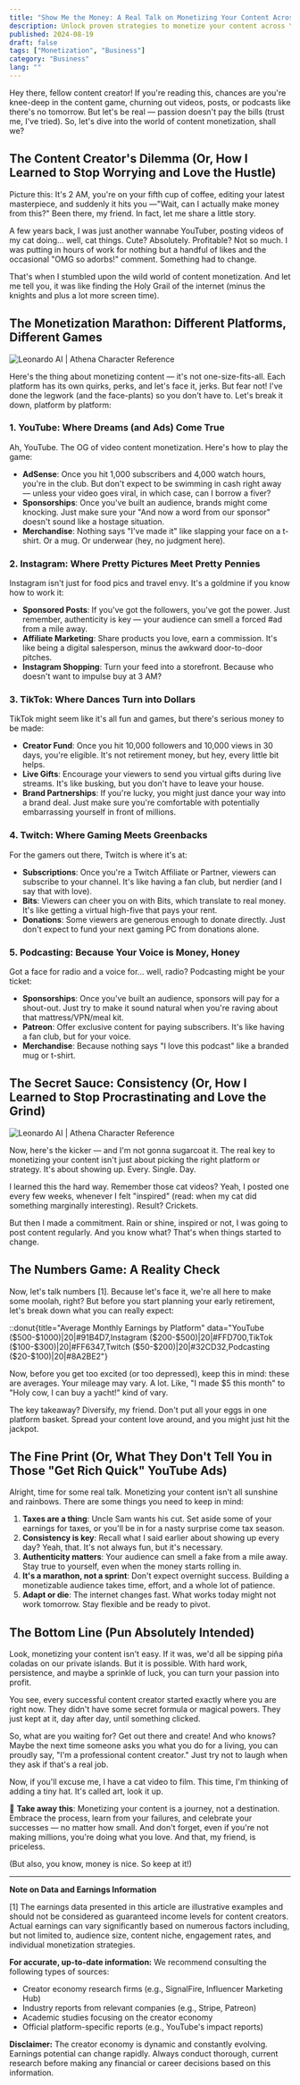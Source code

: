 ```yaml
---
title: "Show Me the Money: A Real Talk on Monetizing Your Content Across Platforms"
description: Unlock proven strategies to monetize your content across YouTube, Instagram, TikTok, Twitch, and podcasts. Real talk, no fluff — just actionable tips.
published: 2024-08-19
draft: false
tags: ["Monetization", "Business"]
category: "Business"
lang: ""
---
```




Hey there, fellow content creator! If you're reading this, chances are you're knee-deep in the content game, churning out videos, posts, or podcasts like there's no tomorrow. But let's be real — passion doesn't pay the bills (trust me, I've tried). So, let's dive into the world of content monetization, shall we?


## The Content Creator's Dilemma (Or, How I Learned to Stop Worrying and Love the Hustle)

Picture this: It's 2 AM, you're on your fifth cup of coffee, editing your latest masterpiece, and suddenly it hits you —"Wait, can I actually make money from this?" Been there, my friend. In fact, let me share a little story.

A few years back, I was just another wannabe YouTuber, posting videos of my cat doing... well, cat things. Cute? Absolutely. Profitable? Not so much. I was putting in hours of work for nothing but a handful of likes and the occasional "OMG so adorbs!" comment. Something had to change.

That's when I stumbled upon the wild world of content monetization. And let me tell you, it was like finding the Holy Grail of the internet (minus the knights and plus a lot more screen time).

## The Monetization Marathon: Different Platforms, Different Games

![Leonardo AI | Athena Character Reference](https://res-1.cloudinary.com/ddicetqs5/image/upload/f_auto,fl_force_strip,q_auto:best/v1/wayfinder-ghost-blog/Illustrative_Albedo_Heres_the_adjusted_promptA_captivating_tec_5--6-)

Here's the thing about monetizing content — it's not one-size-fits-all. Each platform has its own quirks, perks, and let's face it, jerks. But fear not! I've done the legwork (and the face-plants) so you don't have to. Let's break it down, platform by platform:

### 1. YouTube: Where Dreams (and Ads) Come True

Ah, YouTube. The OG of video content monetization. Here's how to play the game:

- **AdSense**: Once you hit 1,000 subscribers and 4,000 watch hours, you're in the club. But don't expect to be swimming in cash right away — unless your video goes viral, in which case, can I borrow a fiver?
- **Sponsorships**: Once you've built an audience, brands might come knocking. Just make sure your "And now a word from our sponsor" doesn't sound like a hostage situation.
- **Merchandise**: Nothing says "I've made it" like slapping your face on a t-shirt. Or a mug. Or underwear (hey, no judgment here).

### 2. Instagram: Where Pretty Pictures Meet Pretty Pennies

Instagram isn't just for food pics and travel envy. It's a goldmine if you know how to work it:

- **Sponsored Posts**: If you've got the followers, you've got the power. Just remember, authenticity is key — your audience can smell a forced #ad from a mile away.
- **Affiliate Marketing**: Share products you love, earn a commission. It's like being a digital salesperson, minus the awkward door-to-door pitches.
- **Instagram Shopping**: Turn your feed into a storefront. Because who doesn't want to impulse buy at 3 AM?

### 3. TikTok: Where Dances Turn into Dollars

TikTok might seem like it's all fun and games, but there's serious money to be made:

- **Creator Fund**: Once you hit 10,000 followers and 10,000 views in 30 days, you're eligible. It's not retirement money, but hey, every little bit helps.
- **Live Gifts**: Encourage your viewers to send you virtual gifts during live streams. It's like busking, but you don't have to leave your house.
- **Brand Partnerships**: If you're lucky, you might just dance your way into a brand deal. Just make sure you're comfortable with potentially embarrassing yourself in front of millions.

### 4. Twitch: Where Gaming Meets Greenbacks

For the gamers out there, Twitch is where it's at:

- **Subscriptions**: Once you're a Twitch Affiliate or Partner, viewers can subscribe to your channel. It's like having a fan club, but nerdier (and I say that with love).
- **Bits**: Viewers can cheer you on with Bits, which translate to real money. It's like getting a virtual high-five that pays your rent.
- **Donations**: Some viewers are generous enough to donate directly. Just don't expect to fund your next gaming PC from donations alone.

### 5. Podcasting: Because Your Voice is Money, Honey

Got a face for radio and a voice for... well, radio? Podcasting might be your ticket:

- **Sponsorships**: Once you've built an audience, sponsors will pay for a shout-out. Just try to make it sound natural when you're raving about that mattress/VPN/meal kit.
- **Patreon**: Offer exclusive content for paying subscribers. It's like having a fan club, but for your voice.
- **Merchandise**: Because nothing says "I love this podcast" like a branded mug or t-shirt.

## The Secret Sauce: Consistency (Or, How I Learned to Stop Procrastinating and Love the Grind)

![Leonardo AI | Athena Character Reference](https://res-3.cloudinary.com/ddicetqs5/image/upload/f_auto,fl_force_strip,q_auto:best/v1/wayfinder-ghost-blog/Illustrative_Albedo_Heres_the_adjusted_promptA_captivating_tec_6--5-)

Now, here's the kicker — and I'm not gonna sugarcoat it. The real key to monetizing your content isn't just about picking the right platform or strategy. It's about showing up. Every. Single. Day.

I learned this the hard way. Remember those cat videos? Yeah, I posted one every few weeks, whenever I felt "inspired" (read: when my cat did something marginally interesting). Result? Crickets.

But then I made a commitment. Rain or shine, inspired or not, I was going to post content regularly. And you know what? That's when things started to change.

## The Numbers Game: A Reality Check

Now, let's talk numbers [1]. Because let's face it, we're all here to make some moolah, right? But before you start planning your early retirement, let's break down what you can really expect:

::donut{title="Average Monthly Earnings by Platform" data="YouTube (\$500-\$1000)|20|#91B4D7,Instagram (\$200-\$500)|20|#FFD700,TikTok (\$100-\$300)|20|#FF6347,Twitch (\$50-\$200)|20|#32CD32,Podcasting (\$20-\$100)|20|#8A2BE2"}

Now, before you get too excited (or too depressed), keep this in mind: these are averages. Your mileage may vary. A lot. Like, "I made $5 this month" to "Holy cow, I can buy a yacht!" kind of vary.

The key takeaway? Diversify, my friend. Don't put all your eggs in one platform basket. Spread your content love around, and you might just hit the jackpot.

## The Fine Print (Or, What They Don't Tell You in Those "Get Rich Quick" YouTube Ads)

Alright, time for some real talk. Monetizing your content isn't all sunshine and rainbows. There are some things you need to keep in mind:

1. **Taxes are a thing**: Uncle Sam wants his cut. Set aside some of your earnings for taxes, or you'll be in for a nasty surprise come tax season.
2. **Consistency is key**: Recall what I said earlier about showing up every day? Yeah, that. It's not always fun, but it's necessary.
3. **Authenticity matters**: Your audience can smell a fake from a mile away. Stay true to yourself, even when the money starts rolling in.
4. **It's a marathon, not a sprint**: Don't expect overnight success. Building a monetizable audience takes time, effort, and a whole lot of patience.
5. **Adapt or die**: The internet changes fast. What works today might not work tomorrow. Stay flexible and be ready to pivot.

## The Bottom Line (Pun Absolutely Intended)

Look, monetizing your content isn't easy. If it was, we'd all be sipping piña coladas on our private islands. But it is possible. With hard work, persistence, and maybe a sprinkle of luck, you can turn your passion into profit.

You see, every successful content creator started exactly where you are right now. They didn't have some secret formula or magical powers. They just kept at it, day after day, until something clicked.

So, what are you waiting for? Get out there and create! And who knows? Maybe the next time someone asks you what you do for a living, you can proudly say, "I'm a professional content creator." Just try not to laugh when they ask if that's a real job.

Now, if you'll excuse me, I have a cat video to film. This time, I'm thinking of adding a tiny hat. It's called art, look it up.

🔆 **Take away this**: Monetizing your content is a journey, not a destination. Embrace the process, learn from your failures, and celebrate your successes — no matter how small. And don't forget, even if you're not making millions, you're doing what you love. And that, my friend, is priceless.

(But also, you know, money is nice. So keep at it!)

---

**Note on Data and Earnings Information**

[1] The earnings data presented in this article are illustrative examples and should not be considered as guaranteed income levels for content creators. Actual earnings can vary significantly based on numerous factors including, but not limited to, audience size, content niche, engagement rates, and individual monetization strategies.

**For accurate, up-to-date information:** We recommend consulting the following types of sources:

- Creator economy research firms (e.g., SignalFire, Influencer Marketing Hub)
- Industry reports from relevant companies (e.g., Stripe, Patreon)
- Academic studies focusing on the creator economy
- Official platform-specific reports (e.g., YouTube's impact reports)

**Disclaimer:** The creator economy is dynamic and constantly evolving. Earnings potential can change rapidly. Always conduct thorough, current research before making any financial or career decisions based on this information.
